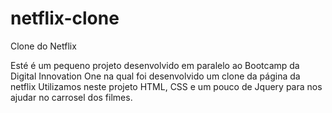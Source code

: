 # netflix-clone
Clone do Netflix

Esté é um pequeno projeto desenvolvido em paralelo ao Bootcamp da Digital Innovation One na qual foi desenvolvido um clone da página da netflix
Utilizamos neste projeto HTML, CSS e um pouco  de Jquery para nos ajudar no carrosel dos filmes.
